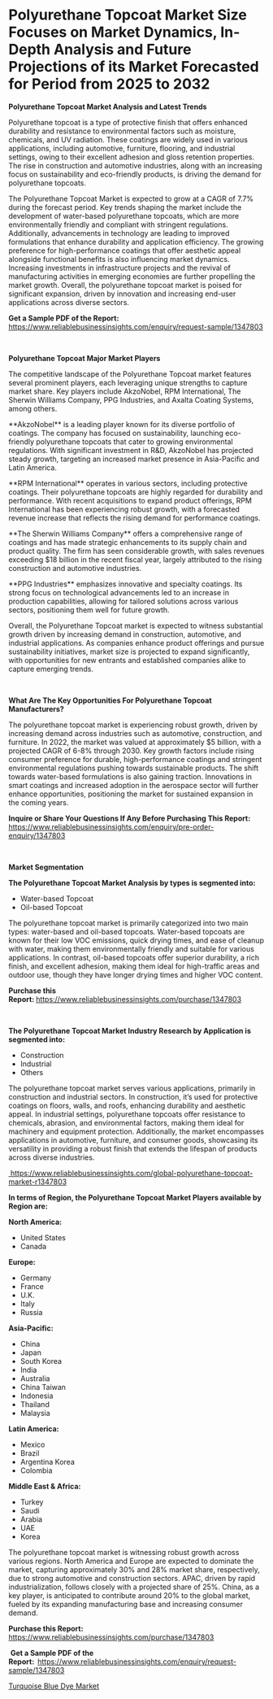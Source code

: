 <p><h1>Polyurethane Topcoat Market Size Focuses on Market Dynamics, In-Depth Analysis and Future Projections of its Market Forecasted for Period from 2025 to 2032</h1></p><p><strong>Polyurethane Topcoat Market Analysis and Latest Trends</strong></p>
<p><p>Polyurethane topcoat is a type of protective finish that offers enhanced durability and resistance to environmental factors such as moisture, chemicals, and UV radiation. These coatings are widely used in various applications, including automotive, furniture, flooring, and industrial settings, owing to their excellent adhesion and gloss retention properties. The rise in construction and automotive industries, along with an increasing focus on sustainability and eco-friendly products, is driving the demand for polyurethane topcoats.</p><p>The Polyurethane Topcoat Market is expected to grow at a CAGR of 7.7% during the forecast period. Key trends shaping the market include the development of water-based polyurethane topcoats, which are more environmentally friendly and compliant with stringent regulations. Additionally, advancements in technology are leading to improved formulations that enhance durability and application efficiency. The growing preference for high-performance coatings that offer aesthetic appeal alongside functional benefits is also influencing market dynamics. Increasing investments in infrastructure projects and the revival of manufacturing activities in emerging economies are further propelling the market growth. Overall, the polyurethane topcoat market is poised for significant expansion, driven by innovation and increasing end-user applications across diverse sectors.</p></p>
<p><strong>Get a Sample PDF of the Report:&nbsp;</strong> <a href="https://www.reliablebusinessinsights.com/enquiry/request-sample/1347803?utm_campaign=3453&utm_medium=2&utm_source=Github&utm_content=ia&utm_term=31032025&utm_id=polyurethane-topcoat">https://www.reliablebusinessinsights.com/enquiry/request-sample/1347803</a></p>
<p>&nbsp;</p>
<p><strong>Polyurethane Topcoat Major Market Players</strong></p>
<p><p>The competitive landscape of the Polyurethane Topcoat market features several prominent players, each leveraging unique strengths to capture market share. Key players include AkzoNobel, RPM International, The Sherwin Williams Company, PPG Industries, and Axalta Coating Systems, among others.</p><p>**AkzoNobel** is a leading player known for its diverse portfolio of coatings. The company has focused on sustainability, launching eco-friendly polyurethane topcoats that cater to growing environmental regulations. With significant investment in R&D, AkzoNobel has projected steady growth, targeting an increased market presence in Asia-Pacific and Latin America.</p><p>**RPM International** operates in various sectors, including protective coatings. Their polyurethane topcoats are highly regarded for durability and performance. With recent acquisitions to expand product offerings, RPM International has been experiencing robust growth, with a forecasted revenue increase that reflects the rising demand for performance coatings.</p><p>**The Sherwin Williams Company** offers a comprehensive range of coatings and has made strategic enhancements to its supply chain and product quality. The firm has seen considerable growth, with sales revenues exceeding $18 billion in the recent fiscal year, largely attributed to the rising construction and automotive industries.</p><p>**PPG Industries** emphasizes innovative and specialty coatings. Its strong focus on technological advancements led to an increase in production capabilities, allowing for tailored solutions across various sectors, positioning them well for future growth.</p><p>Overall, the Polyurethane Topcoat market is expected to witness substantial growth driven by increasing demand in construction, automotive, and industrial applications. As companies enhance product offerings and pursue sustainability initiatives, market size is projected to expand significantly, with opportunities for new entrants and established companies alike to capture emerging trends.</p></p>
<p>&nbsp;</p>
<p><strong>What Are The Key Opportunities For Polyurethane Topcoat Manufacturers?</strong></p>
<p><p>The polyurethane topcoat market is experiencing robust growth, driven by increasing demand across industries such as automotive, construction, and furniture. In 2022, the market was valued at approximately $5 billion, with a projected CAGR of 6-8% through 2030. Key growth factors include rising consumer preference for durable, high-performance coatings and stringent environmental regulations pushing towards sustainable products. The shift towards water-based formulations is also gaining traction. Innovations in smart coatings and increased adoption in the aerospace sector will further enhance opportunities, positioning the market for sustained expansion in the coming years.</p></p>
<p><strong>Inquire or Share Your Questions If Any Before Purchasing This Report:</strong> <a href="https://www.reliablebusinessinsights.com/enquiry/pre-order-enquiry/1347803?utm_campaign=3453&utm_medium=2&utm_source=Github&utm_content=ia&utm_term=31032025&utm_id=polyurethane-topcoat">https://www.reliablebusinessinsights.com/enquiry/pre-order-enquiry/1347803</a></p>
<p>&nbsp;</p>
<p><strong>Market Segmentation</strong></p>
<p><strong>The Polyurethane Topcoat Market Analysis by types is segmented into:</strong></p>
<p><ul><li>Water-based Topcoat</li><li>Oil-based Topcoat</li></ul></p>
<p><p>The polyurethane topcoat market is primarily categorized into two main types: water-based and oil-based topcoats. Water-based topcoats are known for their low VOC emissions, quick drying times, and ease of cleanup with water, making them environmentally friendly and suitable for various applications. In contrast, oil-based topcoats offer superior durability, a rich finish, and excellent adhesion, making them ideal for high-traffic areas and outdoor use, though they have longer drying times and higher VOC content.</p></p>
<p><strong>Purchase this Report:&nbsp;</strong><a href="https://www.reliablebusinessinsights.com/purchase/1347803?utm_campaign=3453&utm_medium=2&utm_source=Github&utm_content=ia&utm_term=31032025&utm_id=polyurethane-topcoat">https://www.reliablebusinessinsights.com/purchase/1347803</a></p>
<p>&nbsp;</p>
<p><strong>The Polyurethane Topcoat Market Industry Research by Application is segmented into:</strong></p>
<p><ul><li>Construction</li><li>Industrial</li><li>Others</li></ul></p>
<p><p>The polyurethane topcoat market serves various applications, primarily in construction and industrial sectors. In construction, it’s used for protective coatings on floors, walls, and roofs, enhancing durability and aesthetic appeal. In industrial settings, polyurethane topcoats offer resistance to chemicals, abrasion, and environmental factors, making them ideal for machinery and equipment protection. Additionally, the market encompasses applications in automotive, furniture, and consumer goods, showcasing its versatility in providing a robust finish that extends the lifespan of products across diverse industries.</p></p>
<p><a href="https://www.reliablebusinessinsights.com/global-polyurethane-topcoat-market-r1347803?utm_campaign=3453&utm_medium=2&utm_source=Github&utm_content=ia&utm_term=31032025&utm_id=polyurethane-topcoat">&nbsp;https://www.reliablebusinessinsights.com/global-polyurethane-topcoat-market-r1347803</a></p>
<p><strong>In terms of Region, the Polyurethane Topcoat Market Players available by Region are:</strong></p>
<p>
    <p> <strong> North America: </strong>
        <ul>
            <li>United States</li>
            <li>Canada</li>
        </ul>
        </p> 
    <p> <strong> Europe: </strong>
        <ul>
            <li>Germany</li>
            <li>France</li>
            <li>U.K.</li>
            <li>Italy</li>
            <li>Russia</li>
        </ul>
        </p> 
    <p> <strong> Asia-Pacific: </strong>
        <ul>
            <li>China</li>
            <li>Japan</li>
            <li>South Korea</li>
            <li>India</li>
            <li>Australia</li>
            <li>China Taiwan</li>
            <li>Indonesia</li>
            <li>Thailand</li>
            <li>Malaysia</li>
        </ul>
        </p> 
    <p> <strong> Latin America: </strong>
        <ul>
            <li>Mexico</li>
            <li>Brazil</li>
            <li>Argentina Korea</li>
            <li>Colombia</li>
        </ul>
        </p> 
    <p> <strong> Middle East & Africa: </strong>
        <ul>
            <li>Turkey</li>
            <li>Saudi</li>
            <li>Arabia</li>
            <li>UAE</li>
            <li>Korea</li>
        </ul>
    </p>
    </p>
<p><p>The polyurethane topcoat market is witnessing robust growth across various regions. North America and Europe are expected to dominate the market, capturing approximately 30% and 28% market share, respectively, due to strong automotive and construction sectors. APAC, driven by rapid industrialization, follows closely with a projected share of 25%. China, as a key player, is anticipated to contribute around 20% to the global market, fueled by its expanding manufacturing base and increasing consumer demand.</p></p>
<p><strong>Purchase this Report: </strong><a href="https://www.reliablebusinessinsights.com/purchase/1347803?utm_campaign=3453&utm_medium=2&utm_source=Github&utm_content=ia&utm_term=31032025&utm_id=polyurethane-topcoat">https://www.reliablebusinessinsights.com/purchase/1347803</a></p>
<p>&nbsp;<strong>Get a Sample PDF of the Report:&nbsp;&nbsp;</strong><a href="https://www.reliablebusinessinsights.com/enquiry/request-sample/1347803?utm_campaign=3453&utm_medium=2&utm_source=Github&utm_content=ia&utm_term=31032025&utm_id=polyurethane-topcoat">https://www.reliablebusinessinsights.com/enquiry/request-sample/1347803</a></p>
<p><strong></strong></p>
<p><p><a href="https://github.com/seibttullyjh/Market-Research-Report-List-1/blob/main/turquoise-blue-dye-market.md?utm_campaign=3453&utm_medium=2&utm_source=Github&utm_content=ia&utm_term=31032025&utm_id=polyurethane-topcoat">Turquoise Blue Dye Market</a></p></p>